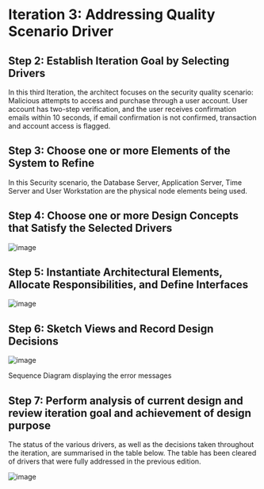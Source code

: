 # Iteration 3: Addressing Quality Scenario Driver
## Step 2: Establish Iteration Goal by Selecting Drivers
In this third Iteration, the architect focuses on the security quality scenario:
Malicious attempts to access and purchase through a user account. User account has two-step verification, and the user receives confirmation emails within 10 seconds, if email confirmation is not confirmed, transaction and account access is flagged.

## Step 3: Choose one or more Elements of the System to Refine
In this Security scenario, the Database Server, Application Server, Time Server and User Workstation are the physical node elements being used.

## Step 4: Choose one or more Design Concepts that Satisfy the Selected Drivers
![image](https://user-images.githubusercontent.com/80918937/144765654-d641f782-4018-4930-9b83-2e48a041fe28.png)

## Step 5: Instantiate Architectural Elements, Allocate Responsibilities, and Define Interfaces
![image](https://user-images.githubusercontent.com/80918937/144765667-d1a543ab-54b1-48a5-a167-660a9500f094.png)

## Step 6: Sketch Views and Record Design Decisions
![image](https://user-images.githubusercontent.com/80918937/144765714-076f74c6-057c-4c29-8481-3e45727afcd2.png)

Sequence Diagram displaying the error messages

## Step 7: Perform analysis of current design and review iteration goal and achievement of design purpose 
The status of the various drivers, as well as the decisions taken throughout the iteration, are summarised in the table below. The table has been cleared of drivers that were fully addressed in the previous edition.

![image](https://user-images.githubusercontent.com/80918937/144768202-3a79a46b-8aba-4782-bc48-36f3991368fa.png)

